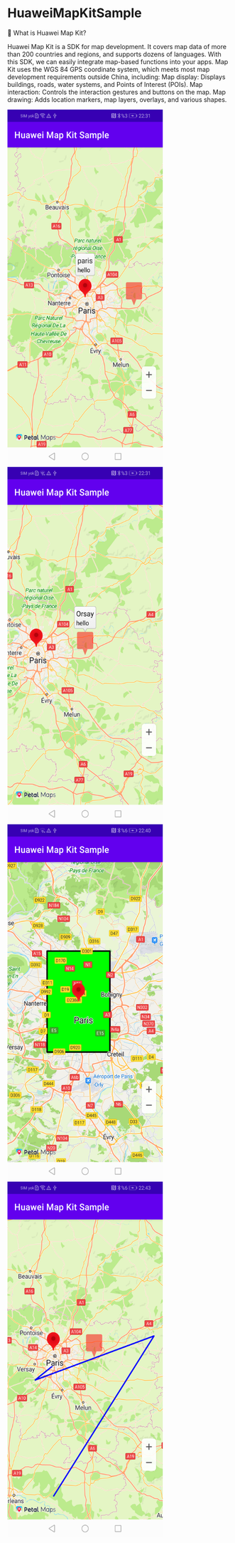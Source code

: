 # HuaweiMapKitSample

📌 What is Huawei Map Kit?

Huawei Map Kit is a SDK for map development. It covers map data of more than 200 countries and regions, and supports dozens of languages. With this SDK, we can easily integrate map-based functions into your apps.
Map Kit uses the WGS 84 GPS coordinate system, which meets most map development requirements outside China, including:
Map display: Displays buildings, roads, water systems, and Points of Interest (POIs).
Map interaction: Controls the interaction gestures and buttons on the map.
Map drawing: Adds location markers, map layers, overlays, and various shapes.

<img src="https://github.com/harunkor/HuaweiMapKitSample/blob/master/Screenshot_20220127_223111.png?raw=true" width="350" height="800"><img src="https://github.com/harunkor/HuaweiMapKitSample/blob/master/Screenshot_20220127_223132.png?raw=true" width="350" height="800"><img src="https://github.com/harunkor/HuaweiMapKitSample/blob/master/Screenshot_20220127_224044.png?raw=true" width="350" height="800"><img src="https://github.com/harunkor/HuaweiMapKitSample/blob/master/Screenshot_20220127_224342.png?raw=true" width="350" height="800">



